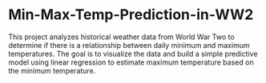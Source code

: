 # Min-Max-Temp-Prediction-in-WW2
This project analyzes historical weather data from World War Two to determine if there is a relationship between daily minimum and maximum temperatures. The goal is to visualize the data and build a simple predictive model using linear regression to estimate maximum temperature based on the minimum temperature.
